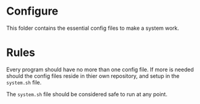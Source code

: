 # Configure 

This folder contains the essential config files to make a system work. 

# Rules
Every program should have no more than one config file. If more is needed
should the config files reside in thier own repository, and setup in 
the `system.sh` file.

The `system.sh` file should be considered safe to run at any point.
